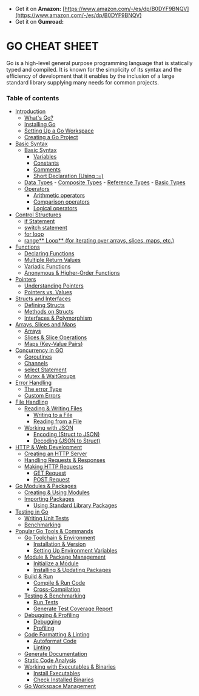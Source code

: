 - Get it on **Amazon:** [https://www.amazon.com/-/es/dp/B0DYF9BNQV](https://www.amazon.com/-/es/dp/B0DYF9BNQV) <br/>
- Get it on **Gumroad:** []() 

# GO CHEAT SHEET
Go is a high-level general purpose programming language that is statically typed and compiled. It is known for the simplicity of its syntax and the efficiency of development that it enables by the inclusion of a large standard library supplying many needs for common projects.

### Table of contents
- [Introduction]()
	- [What's Go?]()
	- [Installing Go]()
	- [Setting Up a Go Workspace]()
	- [Creating a Go Project]()
- [Basic Syntax]()
	- [Basic Syntax]()
		- [Variables]()
		- [Constants]()
		- [Comments]()
	    - [Short Declaration (Using :=)]()
	- [Data Types]()
			- [Composite Types]()
			- [Reference Types]()
			- [Basic Types]()
	- [Operators]()
		- [Arithmetic operators]()
		- [Comparison operators]()
		- [Logical operators]()
- [Control Structures]()
	- [if Statement]()
	- [switch statement]()
	- [for loop]()
	- [range** Loop** (for iterating over arrays, slices, maps, etc.)]()
- [Functions]()
	- [Declaring Functions]()
	- [Multiple Return Values]()
	- [Variadic Functions]()
	- [Anonymous & Higher-Order Functions]()
- [Pointers]()
	- [Understanding Pointers]()
	- [Pointers vs. Values]()
- [Structs and Interfaces]()
	- [Defining Structs]()
	- [Methods on Structs]()
	- [Interfaces & Polymorphism]()
- [Arrays, Slices and Maps]()
	- [Arrays]()
	- [Slices & Slice Operations]()
	- [Maps (Key-Value Pairs)]()
- [Concurrency in GO]()
	- [Goroutines]()
	- [Channels]()
	- [select Statement]()
	- [Mutex & WaitGroups]()
- [Error Handling]()
	- [The error Type]()
	- [Custom Errors]()
- [File Handling]()
	- [Reading & Writing Files]()
		- [Writing to a File]()
		- [Reading from a File]()
	- [Working with JSON]()
		- [Encoding (Struct to JSON)]()
		- [Decoding (JSON to Struct)]()
- [HTTP & Web Development]()
	- [Creating an HTTP Server]()
	- [Handling Requests & Responses]()
	- [Making HTTP Requests]()
		- [GET Request]()
		- [POST Request]()
- [Go Modules & Packages]()
	- [Creating & Using Modules]()
	 - [Importing Packages]()
		 - [Using Standard Library Packages]()
- [Testing in Go]()
	- [Writing Unit Tests]()
	- [Benchmarking]()
- [Popular Go Tools & Commands]()
	- [Go Toolchain & Environment]()
		- [Installation & Version]()
		- [Setting Up Environment Variables]()
	- [Module & Package Management]()
		- [Initialize a Module]()
		- [Installing & Updating Packages]()
	- [Build & Run]()
		- [Compile & Run Code]()
		- [Cross-Compilation]()
	- [Testing & Benchmarking]()
		- [Run Tests]()
		- [Generate Test Coverage Report]()
	- [Debugging & Profiling]()
		- [Debugging]()
		- [Profiling]()
	- [Code Formatting & Linting]()
		- [Autoformat Code]()
		- [Linting]()
	- [Generate Documentation]()
	- [Static Code Analysis]()
	- [Working with Executables & Binaries]()
		- [Install Executables]()
		- [Check Installed Binaries]()
	- [Go Workspace Management]()

	
